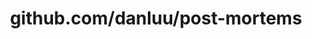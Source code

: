 ---
layout: post
title: github.com/danluu/post-mortems
categories: link
tags: [انگلیسی, گیت‌هاب, برنامه‌نویسی]
---